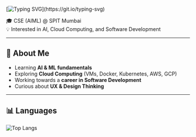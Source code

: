 [![Typing SVG](https://readme-typing-svg.demolab.com?font=Fira+Code&weight=500&size=24&pause=1000&color=00C0FF&width=435&lines=Hi%2C+I'm+Nimish+Warghat;AI+%7C+Cloud+%7C+Software+Development+Enthusiast;Always+learning+new+things!)](https://git.io/typing-svg)

🎓 CSE (AIML) @ SPIT Mumbai  
💡 Interested in AI, Cloud Computing, and Software Development  

---

## 🚀 About Me  
- Learning **AI & ML fundamentals**  
- Exploring **Cloud Computing** (VMs, Docker, Kubernetes, AWS, GCP)  
- Working towards a **career in Software Development**  
- Curious about **UX & Design Thinking**  

---

## 📊 Languages  

![Top Langs](https://github-readme-stats.vercel.app/api/top-langs/?username=YOUR_USERNAME&layout=compact&theme=tokyonight)

